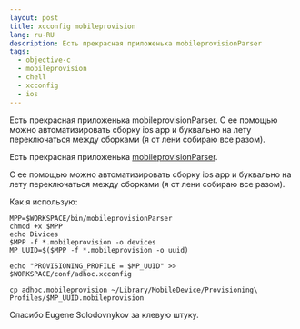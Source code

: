 ```yaml
---
layout: post
title: xcconfig mobileprovision
lang: ru-RU
description: Есть прекрасная приложенька mobileprovisionParser
tags:
  - objective-c
  - mobileprovision
  - chell
  - xcconfig
  - ios
---
```

Есть прекрасная приложенька mobileprovisionParser. С ее помощью можно автоматизировать сборку ios app и буквально на лету переключаться между сборками (я от лени собираю все разом).
<!--more-->

Есть прекрасная приложенька [mobileprovisionParser](https://github.com/0xc010d/mobileprovision-read).

С ее помощью можно автоматизировать сборку ios app и буквально на лету переключаться между сборками (я от лени собираю все разом).

Как я использую:

```
MPP=$WORKSPACE/bin/mobileprovisionParser
chmod +x $MPP
echo Divices
$MPP -f *.mobileprovision -o devices
MP_UUID=$($MPP -f *.mobileprovision -o uuid)

echo "PROVISIONING_PROFILE = $MP_UUID" >> $WORKSPACE/conf/adhoc.xcconfig

cp adhoc.mobileprovision ~/Library/MobileDevice/Provisioning\ Profiles/$MP_UUID.mobileprovision
```

Спасибо Eugene Solodovnykov за клевую штуку.
